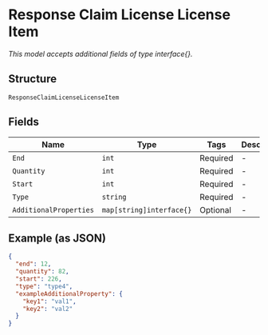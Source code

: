 
# Response Claim License License Item

*This model accepts additional fields of type interface{}.*

## Structure

`ResponseClaimLicenseLicenseItem`

## Fields

| Name | Type | Tags | Description |
|  --- | --- | --- | --- |
| `End` | `int` | Required | - |
| `Quantity` | `int` | Required | - |
| `Start` | `int` | Required | - |
| `Type` | `string` | Required | - |
| `AdditionalProperties` | `map[string]interface{}` | Optional | - |

## Example (as JSON)

```json
{
  "end": 12,
  "quantity": 82,
  "start": 226,
  "type": "type4",
  "exampleAdditionalProperty": {
    "key1": "val1",
    "key2": "val2"
  }
}
```

